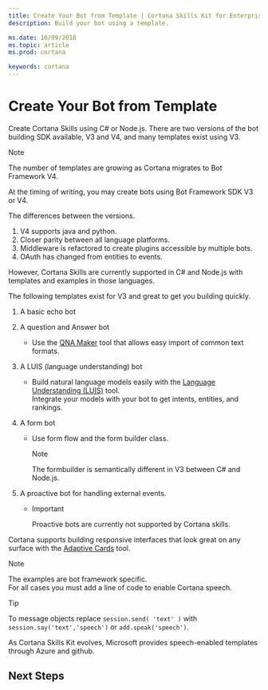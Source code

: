 ```yaml
---
title: Create Your Bot from Template | Cortana Skills Kit for Enterprise
description: Build your bot using a template. 

ms.date: 10/09/2018
ms.topic: article
ms.prod: cortana

keywords: cortana
---
```


# Create Your Bot from Template  

Create Cortana Skills using C\# or Node.js. There are two versions of the bot building SDK available, V3 and V4, and many templates exist using V3.  

>[!NOTE]
> The number of templates are growing as Cortana migrates to Bot Framework V4.  

At the timing of writing, you may create bots using Bot Framework SDK V3 or V4.  

The differences between the versions.  
1.  V4 supports java and python.  
2.  Closer parity between all language platforms.  
3.  Middleware is refactored to create plugins accessible by multiple bots.  
4.  OAuth has changed from entities to events.  

However, Cortana Skills are currently supported in C\# and Node.js with templates and examples in those languages.  

The following templates exist for V3 and great to get you building quickly.  
1.  A basic echo bot  
2.  A question and Answer bot  
    *   Use the [QNA Maker](https://www.qnamaker.ai) tool that allows easy import of common text formats.  
1.  A LUIS (language understanding) bot  
    *   Build natural language models easily with the [Language Understanding (LUIS)](https://www.luis.ai) tool.  
        Integrate your models with your bot to get intents, entities, and rankings.  
1.  A form bot  
    *   Use form flow and the form builder class.  
        
        >[!NOTE]
        > The formbuilder is semantically different in V3 between C\# and Node.js.  
        
5.  A proactive bot for handling external events.  
    *   >[!IMPORTANT]
        > Proactive bots are currently not supported by Cortana skills.  

Cortana supports building responsive interfaces that look great on any surface with the [Adaptive Cards](http://adaptivecards.io) tool.  

>[!NOTE]
> The examples are bot framework specific.  
> For all cases you must add a line of code to enable Cortana speech.  
>
> >[!TIP]
> > To message objects replace `session.send( 'text' )` with `session.say('text','speech')` or `add.speak('speech')`.  

As Cortana Skills Kit evolves, Microsoft provides speech-enabled templates through Azure and github.  

## Next Steps  
